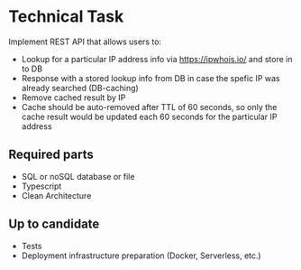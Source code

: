 # Technical Task

Implement REST API that allows users to:
- Lookup for a particular IP address info via https://ipwhois.io/ and store in to DB
- Response with a stored lookup info from DB in case the spefic IP was already searched (DB-caching)
- Remove cached result by IP
- Cache should be auto-removed after TTL of 60 seconds, so only the cache result would be updated each 60 seconds for the particular IP address 

## Required parts
- SQL or noSQL database or file
- Typescript
- Clean Architecture

## Up to candidate
- Tests
- Deployment infrastructure preparation (Docker, Serverless, etc.)